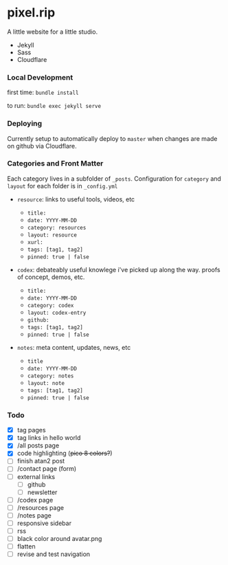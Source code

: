 # pixel.rip

A little website for a little studio. 

- Jekyll
- Sass
- Cloudflare


### Local Development

first time: `bundle install`

to run: `bundle exec jekyll serve`


### Deploying

Currently setup to automatically deploy to `master` when changes are made on github via Cloudflare.


### Categories and Front Matter
Each category lives in a subfolder of `_posts`. Configuration for `category` and `layout` for each folder is in `_config.yml`

- `resource`: links to useful tools, videos, etc
    - `title: `
    - `date: YYYY-MM-DD`
    - `category: resources`
    - `layout: resource`
    - `xurl: `
    - `tags: [tag1, tag2]`
    - `pinned: true | false`


- `codex`: debateably useful knowlege i've picked up along the way. proofs of concept, demos, etc. 
    - `title:`
    - `date: YYYY-MM-DD`
    - `category: codex`
    - `layout: codex-entry`
    - `github:`
    - `tags: [tag1, tag2]`
    - `pinned: true | false`


- `notes`: meta content, updates, news, etc
    - `title`
    - `date: YYYY-MM-DD`
    - `category: notes`
    - `layout: note`
    - `tags: [tag1, tag2]`
    - `pinned: true | false`

### Todo

- [x] tag pages
- [x] tag links in hello world
- [x] /all posts page
- [x] code highlighting (~~pico 8 colors?~~)
- [ ] finish atan2 post
- [ ] /contact page (form)
- [ ] external links
    - [ ] github
    - [ ] newsletter
- [ ] /codex page
- [ ] /resources page
- [ ] /notes page
- [ ] responsive sidebar
- [ ] rss
- [ ] black color around avatar.png
- [ ] flatten
- [ ] revise and test navigation
